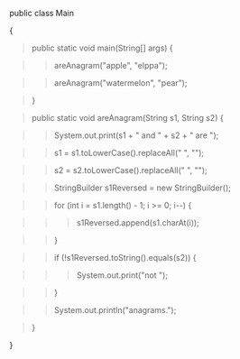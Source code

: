public class Main

{

> public static void main(String\[\] args) {

> > areAnagram(\"apple\", \"elppa\");

> > areAnagram(\"watermelon\", \"pear\");

> }

> public static void areAnagram(String s1, String s2) {

> > System.out.print(s1 + \" and \" + s2 + \" are \");

> > s1 = s1.toLowerCase().replaceAll(\" \", \"\");

> > s2 = s2.toLowerCase().replaceAll(\" \", \"\");

> > StringBuilder s1Reversed = new StringBuilder();

> > for (int i = s1.length() - 1; i >= 0; i\--) {

> > > s1Reversed.append(s1.charAt(i));

> > }

> > if (!s1Reversed.toString().equals(s2)) {

> > > System.out.print(\"not \");

> > }

> > System.out.println(\"anagrams.\");

> }

}